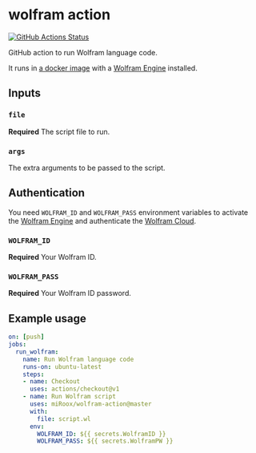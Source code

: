 # wolfram action

[![GitHub Actions Status](https://github.com/miRoox/wolfram-action/workflows/Test%20Action/badge.svg)](https://github.com/miRoox/wolfram-action/actions)

GitHub action to run Wolfram language code.

It runs in [a docker image](https://github.com/arnoudbuzing/wolfram-engine-docker) with a [Wolfram Engine](https://www.wolfram.com/engine/) installed.

## Inputs

### `file`

**Required** The script file to run.

### `args`

The extra arguments to be passed to the script.

## Authentication

You need `WOLFRAM_ID` and `WOLFRAM_PASS` environment variables to activate the [Wolfram Engine](https://www.wolfram.com/engine/) and authenticate the [Wolfram Cloud](https://www.wolframcloud.com/).

### `WOLFRAM_ID`

**Required** Your Wolfram ID.

### `WOLFRAM_PASS`

**Required** Your Wolfram ID password.

## Example usage

```yaml
on: [push]
jobs:
  run_wolfram:
    name: Run Wolfram language code
    runs-on: ubuntu-latest
    steps:
    - name: Checkout
      uses: actions/checkout@v1
    - name: Run Wolfram script
      uses: miRoox/wolfram-action@master
      with:
        file: script.wl
      env:
        WOLFRAM_ID: ${{ secrets.WolframID }}
        WOLFRAM_PASS: ${{ secrets.WolframPW }}
```


